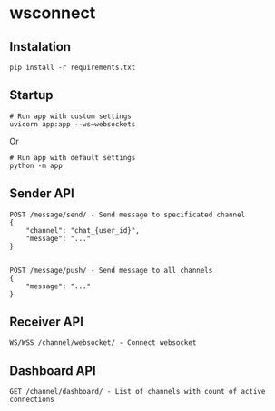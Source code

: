 # wsconnect


## Instalation

```pip install -r requirements.txt```


## Startup

```
# Run app with custom settings
uvicorn app:app --ws=websockets
```

Or

```
# Run app with default settings
python -m app
```


## Sender API

```
POST /message/send/ - Send message to specificated channel
{
    "channel": "chat_{user_id}",
    "message": "..."
}


POST /message/push/ - Send message to all channels
{
    "message": "..."
}

```

## Receiver API

```
WS/WSS /channel/websocket/ - Connect websocket
```

## Dashboard API

```
GET /channel/dashboard/ - List of channels with count of active connections
```
